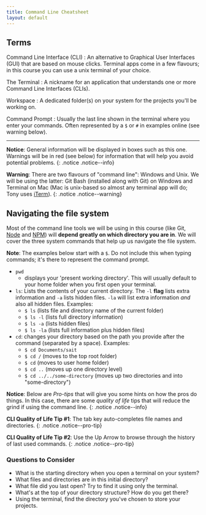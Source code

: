 ```yaml
---
title: Command Line Cheatsheet
layout: default
---
```


## Terms

Command Line Interface (CLI)
: An alternative to Graphical User Interfaces (GUI) that are based on mouse clicks. Terminal apps come in a few flavours; in this course you can use a unix terminal of your choice.</dd>

The Terminal
: A nickname for an application that understands one or more Command Line Interfaces (CLIs).

Workspace
: A dedicated folder(s) on your system for the projects you'll be working on.

Command Prompt
: Usually the last line shown in the terminal where you enter your commands. Often represented by a `$` or `#` in examples online (see warning below).

---

**Notice**: General information will be displayed in boxes such as this one. Warnings will be in red (see below) for information that will help you avoid potential problems. 
{: .notice .notice--info}

**Warning**: There are two flavours of "command line": Windows and Unix. We will be using the latter: Git Bash (installed along with Git) on Windows and Terminal on Mac (Mac is unix-based so almost any terminal app will do; Tony uses [iTerm](https://iterm2.com/)). 
{: .notice .notice--warning}

## Navigating the file system
Most of the command line tools we will be using in this course (like Git, [Node](https://nodejs.org/en/) and [NPM](https://www.npmjs.com/)) will **depend greatly on which directory you are in**. We will cover the three system commands that help up us navigate the file system.

**Note**: The examples below start with a `$`. Do not include this when typing commands; it's there to represent the command prompt.

- `pwd`
  - displays your 'present working directory'. This will usually default to your home folder when you first open your terminal.
- `ls`: Lists the contents of your current directory. The `-l` **flag** lists extra information and `-a` lists hidden files. `-la` will list extra information _and_ also all hidden files. Examples:
    - `$ ls` (lists file and directory name of the current folder)
    - `$ ls -l` (lists full directory information)
    - `$ ls -a` (lists hidden files)
    - `$ ls -la` (lists full information plus hidden files)
- `cd`: changes your directory based on the path you provide after the command (separated by a space). Examples:
  - `$ cd Documents/sait`
  - `$ cd /` (moves to the top root folder)
  - `$ cd` (moves to user home folder)
  - `$ cd ..` (moves up one directory level)
  - `$ cd ../../some-directory` (moves up two directories and into "some-directory")

**Notice**: Below are _Pro-tips_ that will give you some hints on how the pros do things. In this case, there are some _quality of life_ tips that will reduce the grind if using the command line. 
{: .notice .notice--info}

**CLI Quality of Life Tip #1**: The tab key auto-completes file names and directories.
{:  .notice .notice--pro-tip}

**CLI Quality of Life Tip #2**: Use the Up Arrow to browse through the history of last used commands.
{:  .notice .notice--pro-tip}

### Questions to Consider
- What is the starting directory when you open a terminal on your system?
- What files and directories are in this initial directory?
- What file did you last open? Try to find it using only the terminal.
- What's at the top of your directory structure? How do you get there?
- Using the terminal, find the directory you've chosen to store your projects.
